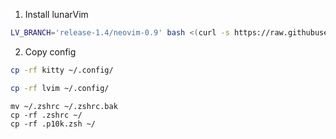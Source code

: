 1. Install lunarVim

```zsh
LV_BRANCH='release-1.4/neovim-0.9' bash <(curl -s https://raw.githubusercontent.com/LunarVim/LunarVim/release-1.4/neovim-0.9/utils/installer/install.sh)
```

2. Copy config
```zsh
cp -rf kitty ~/.config/
```
```zsh
cp -rf lvim ~/.config/
```
```
mv ~/.zshrc ~/.zshrc.bak
cp -rf .zshrc ~/
cp -rf .p10k.zsh ~/
```

